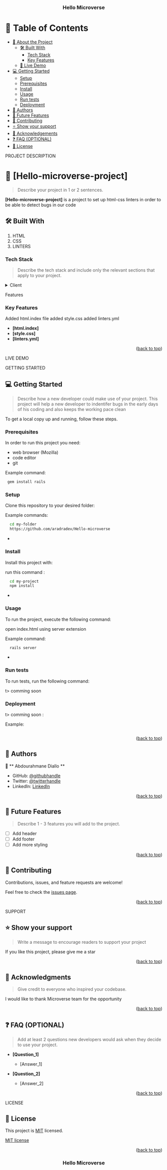 <a name="readme-top"></a>

<div align="center">
 
  <h3><b>Hello Microverse</b></h3>

</div>



# 📗 Table of Contents

- [📖 About the Project](#about-project)
  - [🛠 Built With](#built-with)
    - [Tech Stack](#tech-stack)
    - [Key Features](#key-features)
  - [🚀 Live Demo](#live-demo)
- [💻 Getting Started](#getting-started)
  - [Setup](#setup)
  - [Prerequisites](#prerequisites)
  - [Install](#install)
  - [Usage](#usage)
  - [Run tests](#run-tests)
  - [Deployment](#triangular_flag_on_post-deployment)
- [👥 Authors](#authors)
- [🔭 Future Features](#future-features)
- [🤝 Contributing](#contributing)
- [⭐️ Show your support](#support)
- [🙏 Acknowledgements](#acknowledgements)
- [❓ FAQ (OPTIONAL)](#faq)
- [📝 License](#license)

PROJECT DESCRIPTION

# 📖 [Hello-microverse-project] <a name="setting Up a linters"></a>

> Describe your project in 1 or 2 sentences.

**[Hello-microverse-project]** is a project to set up html-css linters in order to be able to detect bugs in our code

## 🛠 Built With <a name="built-with"></a>

1. HTML
2. CSS
3. LINTERS

### Tech Stack <a name="tech-stack"></a>

> Describe the tech stack and include only the relevant sections that apply to your project.

<details>
  <summary>Client</summary>
  <ul>
    <li><a href="https://reactjs.org/">html</a></li>
    <li><a href="https://reactjs.org/">css</a></li>
    
  </ul>
</details>

Features

### Key Features <a name="key-features"></a>

Added html.index file
added style.css
added linters.yml

- **[html.index]**
- **[style.css]**
- **[linters.yml]**

<p align="right">(<a href="#readme-top">back to top</a>)</p>

LIVE DEMO

GETTING STARTED

## 💻 Getting Started <a name="getting-started"></a>

> Describe how a new developer could make use of your project.
> This project will help a new developer to indentifer bugs in the early days of his coding
> and also keeps the working pace clean

To get a local copy up and running, follow these steps.

### Prerequisites

In order to run this project you need:

- web browser (Mozilla)
- code editor
- git


Example command:

```sh
 gem install rails
```


### Setup

Clone this repository to your desired folder:


Example commands:

```sh
  cd my-folder
  https://github.com/aradradev/Hello-microverse
```
-

### Install

Install this project with:


run this command  :

```sh
  cd my-project
  npm install
```
-

### Usage

To run the project, execute the following command:

open index.html using server extension


Example command:

```sh
  rails server
```
-

### Run tests

To run tests, run the following command:

t> comming soon




### Deployment

t> comming soon   :


Example:

```sh

```


<p align="right">(<a href="#readme-top">back to top</a>)</p>



## 👥 Authors <a name="authors"></a>



👤 ** Abdourahmane Diallo **

- GitHub: [@githubhandle](https://github.com/aradradev)
- Twitter: [@twitterhandle](https://twitter.com/Abdoul_2023)
- LinkedIn: [LinkedIn](https://www.linkedin.com/in/abdoul-ramane-diallo-15b2a2262/)

<p align="right">(<a href="#readme-top">back to top</a>)</p>



## 🔭 Future Features <a name="future-features"></a>

> Describe 1 - 3 features you will add to the project.

- [ ] Add header
- [ ] Add footer
- [ ] Add more styling

<p align="right">(<a href="#readme-top">back to top</a>)</p>



## 🤝 Contributing <a name="contributing"></a>

Contributions, issues, and feature requests are welcome!

Feel free to check the [issues page](../../issues/).

<p align="right">(<a href="#readme-top">back to top</a>)</p>

SUPPORT

## ⭐️ Show your support <a name="support"></a>

> Write a message to encourage readers to support your project

If you like this project, please give me a star

<p align="right">(<a href="#readme-top">back to top</a>)</p>


## 🙏 Acknowledgments <a name="acknowledgements"></a>

> Give credit to everyone who inspired your codebase.

I would like to thank Microverse team for the opportunity

<p align="right">(<a href="#readme-top">back to top</a>)</p>



## ❓ FAQ (OPTIONAL) <a name="faq"></a>

> Add at least 2 questions new developers would ask when they decide to use your project.

- **[Question_1]**

  - [Answer_1]

- **[Question_2]**

  - [Answer_2]

<p align="right">(<a href="#readme-top">back to top</a>)</p>

LICENSE

## 📝 License <a name="license"></a>

This project is [MIT](./LICENSE) licensed.

[MIT license](https://github.com/aradradev/Hello-microverse/blob/add-license-1/Licence) 

<p align="right">(<a href="#readme-top">back to top</a>)</p>
<a name="readme-top"></a>

<div align="center">
 
  <h3><b>Hello Microverse</b></h3>

</div>

